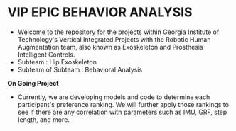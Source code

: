 # VIP EPIC BEHAVIOR ANALYSIS
- Welcome to the repository for the projects within Georgia Institute of Technology's Vertical Integrated Projects with the Robotic Human Augmentation team,
also known as Exoskeleton and Prosthesis Intelligent Controls.
- Subteam : Hip Exoskeleton
- Subteam of Subteam : Behavioral Analysis

**On Going Project**
- Currently, we are developing models and code to determine each participant's preference ranking. We will further apply those rankings to see if there are
any correlation with parameters such as IMU, GRF, step length, and more. 
